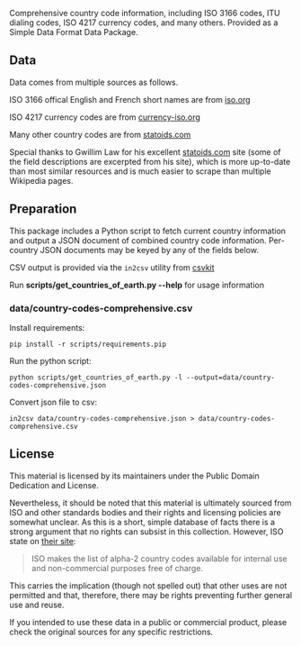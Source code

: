 Comprehensive country code information, including ISO 3166 codes, ITU dialing
codes, ISO 4217 currency codes, and many others. Provided as a Simple Data
Format Data Package.

## Data

Data comes from multiple sources as follows.

ISO 3166 offical English and French short names are from
[iso.org](http://www.iso.org/iso/country_codes/iso_3166_code_lists.htm)

ISO 4217 currency codes are from
[currency-iso.org](http://www.currency-iso.org/dl_iso_table_a1.xml)

Many other country codes are from
[statoids.com](http://www.statoids.com/wab.html)

Special thanks to Gwillim Law for his excellent
[statoids.com](http://www.statoids.com) site (some of the field descriptions
are excerpted from his site), which is more up-to-date than most similar
resources and is much easier to scrape than multiple Wikipedia pages.

## Preparation

This package includes a Python script to fetch current country information
and output a JSON document of combined country code information.
Per-country JSON documents may be keyed by any of the fields below.

CSV output is provided via the `in2csv` utility from [csvkit](http://github.com/onyxfish/csvkit)

Run **scripts/get_countries_of_earth.py --help** for usage information

### data/country-codes-comprehensive.csv

Install requirements:

    pip install -r scripts/requirements.pip


Run the python script:

    python scripts/get_countries_of_earth.py -l --output=data/country-codes-comprehensive.json


Convert json file to csv:

    in2csv data/country-codes-comprehensive.json > data/country-codes-comprehensive.csv

## License

This material is licensed by its maintainers under the Public Domain Dedication
and License.

Nevertheless, it should be noted that this material is ultimately sourced from
ISO and other standards bodies and their rights and licensing policies are somewhat
unclear. As this is a short, simple database of facts there is a strong argument
that no rights can subsist in this collection. However, ISO state on [their
site](http://www.iso.org/iso/home/standards/country_codes.htm):

> ISO makes the list of alpha-2 country codes available for internal use and
> non-commercial purposes free of charge.

This carries the implication (though not spelled out) that other uses are not
permitted and that, therefore, there may be rights preventing further general
use and reuse.

If you intended to use these data in a public or commercial product, please
check the original sources for any specific restrictions.

